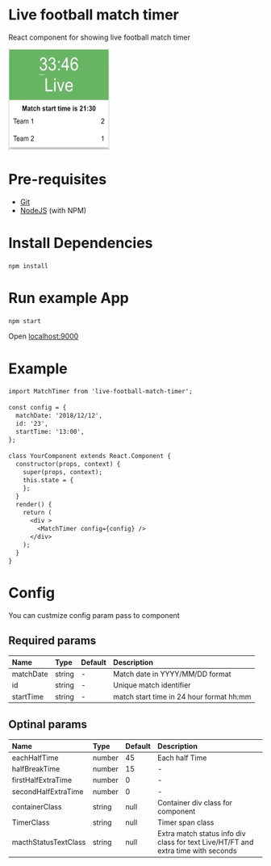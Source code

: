 # Live football match timer
React component for showing live football match timer

<img src="https://raw.githubusercontent.com/PradeepJaiswar/live-football-match-timer/master/match-timer.gif" width="200" height="200" >

# Pre-requisites
* [Git](http://git-scm.com/)
* [NodeJS](http://nodejs.org/) (with NPM)

# Install Dependencies
`npm install`

# Run example App
`npm start`

Open [localhost:9000](http://locahost:9000)

# Example 

```
import MatchTimer from 'live-football-match-timer';

const config = {
  matchDate: '2018/12/12',
  id: '23',
  startTime: '13:00',
};

class YourComponent extends React.Component {
  constructor(props, context) {
    super(props, context);
    this.state = {
    };
  }
  render() {
    return (
      <div >
        <MatchTimer config={config} />
      </div>
    );
  }
}
```

# Config

You can custmize config param pass to component

## Required params

Name | Type | Default | Description 
:--- | :--- | :------ | :----------
matchDate | string | - |  Match date in YYYY/MM/DD format
id | string | - |  Unique match identifier
startTime | string | - |  match start time in 24 hour format hh:mm

## Optinal params

Name | Type | Default | Description 
:--- | :--- | :------ | :----------
eachHalfTime | number | 45 |  Each half Time
halfBreakTime | number | 15 | -
firstHalfExtraTime | number | 0 | -
secondHalfExtraTime | number | 0 | -
containerClass | string | null |  Container div class for component
TimerClass | string | null |  Timer span class
macthStatusTextClass | string | null |  Extra match status info div class for text Live/HT/FT and extra time with seconds


